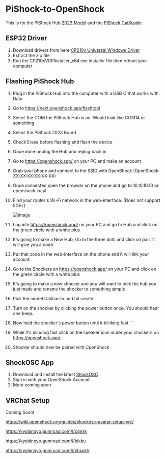 # PiShock-to-OpenShock

This is for the PiShock Hub [2023 Model](https://wiki.openshock.org/hardware/boards/pishock/2023-pishock/) and the [PiShock CaiXianlin](https://wiki.openshock.org/hardware/shockers/caixianlin/#media)

## ESP32 Driver

1. Download drivers from here [CP210x Universal Windows Driver](https://download.openshock.org/drivers/CP210x_Universal_Windows_Driver.zip)
2. Extract the zip file
3. Run the CP210xVCPInstaller_x64.exe installer file then reboot your computer

## Flashing PiShock Hub 

1. Plug in the PiShock Hub into the computer with a USB C that works with Data 
2. Go to https://next.openshock.app/flashtool
3. Select the COM the PiShock Hub is on. Would look like COM14 or something
4. Select the PiShock 2023 Board
5. Check Erase before flashing and flash the device
6. Once done unplug the Hub and replug back in
7. Go to https://openshock.app/ on your PC and make an account
8. Grab your phone and connect to the SSID with OpenShock (OpenShock-XX:XX:XX:XX:XX:XX)
9. Once connected open the browser on the phone and go to 10.10.10.10 or openshock.local
10. Find your router's Wi-Fi network in the web-interface. (Does not support 5Ghz)
    
    ![image](https://github.com/user-attachments/assets/a5ff6680-a542-46df-bd1d-703a3727af03)
    
12. Log into https://openshock.app/ on your PC and go to Hub and click on the green circle with a white plus
13. It's going to make a New Hub, Go to the three dots and click on pair. It will give you a code.
14. Put that code in the web-interface on the phone and it will link your account.
15. Go to the Shockers on https://openshock.app/ on your PC and click on the green circle with a white plus
16. It's going to make a new shocker and you will want to pick the hub you just made and rename the shocker to something simple
17. Pick the model CaiXianlin and hit create
18. Turn on the shocker by clicking the power button once. You should hear one beep.
19. Now hold the shocker's power button until it blinking fast. `
20. While it's blinding fast click on the speaker icon under your shockers on https://openshock.app/
21. Shocker should now be paired with OpenShock

## ShockOSC App
1. Download and install the latest [ShockOSC](https://github.com/OpenShock/ShockOSC/releases/)
2. Sign in with your OpenShock Account
3. More coming soon

## VRChat Setup

Coming Soon!

https://wiki.openshock.org/guides/shockosc-avatar-setup-vrc/

https://kyobinoyo.gumroad.com/l/cqnsk

https://kyobinoyo.gumroad.com/l/idkbu

https://kyobinoyo.gumroad.com/l/xhxukh

